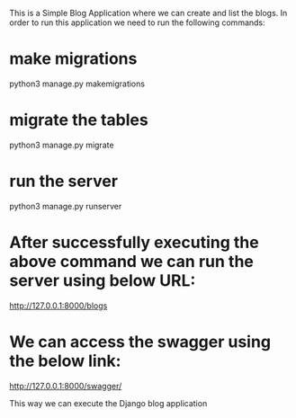 This is a Simple Blog Application where we can create and list the blogs. In order to run this application we need to run the following commands:

# make migrations
python3 manage.py makemigrations

# migrate the tables
python3 manage.py migrate

# run the server
python3 manage.py runserver

# After successfully executing the above command we can run the server using below URL:
http://127.0.0.1:8000/blogs

# We can access the swagger using the below link:
http://127.0.0.1:8000/swagger/

This way we can execute the Django blog application
